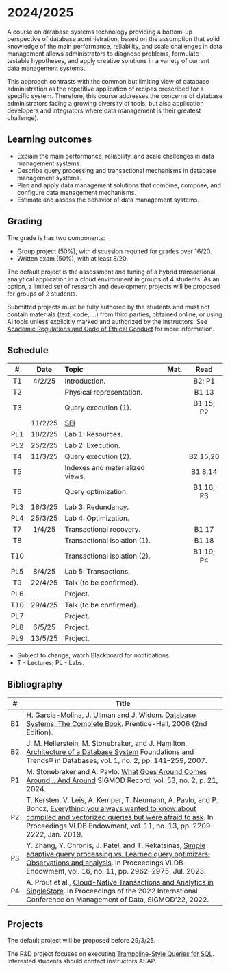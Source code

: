 
# 2024/2025

A course on database systems technology providing a bottom-up perspective of database administration, based on the assumption that solid knowledge of the main performance, reliability, and scale challenges in data management allows administrators to diagnose problems, formulate testable hypotheses, and apply creative solutions in a variety of current data management systems.

This approach contrasts with the common but limiting view of database administration as the repetitive application of recipes prescribed for a specific system. Therefore, this course addresses the concerns of database administrators facing a growing diversity of tools, but also application developers and integrators where data management is their greatest challenge).

## Learning outcomes

- Explain the main performance, reliability, and scale challenges in data management systems.
- Describe query processing and transactional mechanisms in database management systems.
- Plan and apply data management solutions that combine, compose, and configure data management mechanisms.
- Estimate and assess the behavior of data management systems.

## Grading

The grade is has two components:

- Group project (50%), with discussion required for grades over 16/20.
- Written exam (50%), with at least 8/20.

The default project is the assessment and tuning of a hybrid transactional analytical application in a cloud environment in groups of 4 students. As an option, a limited set of research and development projects will be proposed for groups of 2 students.

Submitted projects must be fully authored by the students and must not contain materials (text, code, ...) from third parties, obtained online, or using AI tools unless explicitly marked and authorized by the instructors. See [Academic Regulations and Code of Ethical Conduct](https://alunos.uminho.pt/pt/estudantes/paginas/infouteisregulamentos.aspx) for more information.

## Schedule

| # | Date       | Topic | Mat.       | Read |
|:-:|:----------:|:------|:------:|:-------:|
| T1 | 4/2/25 | Introduction. |  | B2; P1
| T2 |  | Physical representation. | | B1 13 |
| T3 | | Query execution (1). | | B1 15; P2 |
|   | 11/2/25 | [SEI](https://seium.org/) | |
| PL1 | 18/2/25  | Lab 1: Resources. | |
| PL2 | 25/2/25  | Lab 2: Execution. | |
| T4 | 11/3/25 | Query execution (2). | | B2 15,20 |
| T5 | | Indexes and materialized views. | | B1 8,14|
| T6 | | Query optimization. | | B1 16; P3 |
| PL3 | 18/3/25  | Lab 3: Redundancy. | |
| PL4 | 25/3/25  | Lab 4: Optimization. | |
| T7 | 1/4/25 | Transactional recovery. | | B1 17 |
| T8 |  | Transactional isolation (1). | | B1 18 |
| T10 | | Transactional isolation (2). | | B1 19; P4 |
| PL5 | 8/4/25  | Lab 5: Transactions. | |
| T9 | 22/4/25  | Talk (to be confirmed). | |
| PL6 |   | Project. | |
| T10 | 29/4/25  | Talk (to be confirmed). | |
| PL7 |   | Project. | |
| PL8 | 6/5/25  | Project. | |
| PL9 | 13/5/25  | Project. | |


- Subject to change, watch Blackboard for notifications.
- T - Lectures; PL - Labs.

## Bibliography

| # |  Title | 
|:-:|------------|
| B1 | H. Garcia-Molina, J. Ullman and J. Widom. [Database Systems: The Complete Book](http://infolab.stanford.edu/~ullman/dscb.html). Prentice-Hall, 2006 (2nd Edition).
| B2 | J. M. Hellerstein, M. Stonebraker, and J. Hamilton. [Architecture of a Database System](https://dsf.berkeley.edu/papers/fntdb07-architecture.pdf) Foundations and Trends® in Databases, vol. 1, no. 2, pp. 141–259, 2007.
| P1 | M. Stonebraker and A. Pavlo. [What Goes Around Comes Around... And Around](https://db.cs.cmu.edu/papers/2024/whatgoesaround-sigmodrec2024.pdf) SIGMOD Record, vol. 53, no. 2, p. 21, 2024. | 
| P2 | T. Kersten, V. Leis, A. Kemper, T. Neumann, A. Pavlo, and P. Boncz, [Everything you always wanted to know about compiled and vectorized queries but were afraid to ask](https://doi.org/10.14778/3275366.3284966). In Proceedings VLDB Endowment, vol. 11, no. 13, pp. 2209–2222, Jan. 2019. |
| P3 | Y. Zhang, Y. Chronis, J. Patel, and T. Rekatsinas, [Simple adaptive query processing vs. Learned query optimizers: Observations and analysis](https://doi.org/10.14778/3611479.3611501). In Proceedings VLDB Endowment, vol. 16, no. 11, pp. 2962–2975, Jul. 2023. |
| P4 | A. Prout et al., [Cloud-Native Transactions and Analytics in SingleStore](https://doi.org/10.1145/3514221.3526055). In Proceedings of the 2022 International Conference on Management of Data, SIGMOD’22, 2022. |

## Projects

The default project will be proposed before 29/3/25.

The R&D project focuses on executing [Trampoline-Style Queries for SQL](https://vldb.org/cidrdb/papers/2025/p1-lambrecht.pdf). Interested students should contact instructors ASAP.
